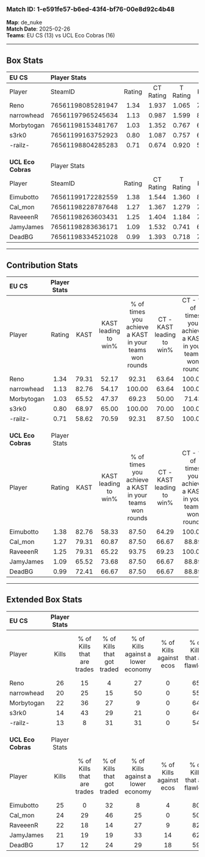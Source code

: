 ### Match ID: 1-e591fe57-b6ed-43f4-bf76-00e8d92c4b48  
**Map**: de_nuke  
**Match Date**: 2025-02-26  
**Teams**: EU CS (13) vs UCL Eco Cobras (16)  

---  

## Box Stats  

| **EU CS**          | Player Stats      |        |           |          |       |       |       |         |        |      |     |
| :- | :- | :-: | :-: | :-: | :-: | :-: | :-: | :-: | :-: | :-: | :-: |
| Player             | SteamID           | Rating | CT Rating | T Rating | KAST  |  ADR  | Kills | Assists | Deaths | K/D  | HS% |
| Reno               | 76561198085281947 |  1.34  |   1.937   |  1.065   | 79.31 | 99.2  |  26   |    8    |   23   | 1.13 | 65  |
| narrowhead         | 76561197965245634 |  1.13  |   0.987   |  1.599   | 82.76 | 78.5  |  20   |    6    |   22   | 0.91 | 25  |
| Morbytogan         | 76561198153481767 |  1.03  |   1.352   |  0.767   | 65.52 | 61.3  |  22   |    2    |   20   | 1.10 | 40  |
| s3rk0              | 76561199163752923 |  0.80  |   1.087   |  0.757   | 68.97 | 52.1  |  14   |    5    |   20   | 0.70 |  7  |
| -railz-            | 76561198804285283 |  0.71  |   0.674   |  0.920   | 58.62 | 76.2  |  13   |    8    |   24   | 0.54 | 76  |
|                    |                   |        |           |          |       |       |       |         |        |      |     |
|                    |                   |        |           |          |       |       |       |         |        |      |     |
|                    |                   |        |           |          |       |       |       |         |        |      |     |
| **UCL Eco Cobras** | Player Stats      |        |           |          |       |       |       |         |        |      |     |
| Player             | SteamID           | Rating | CT Rating | T Rating | KAST  |  ADR  | Kills | Assists | Deaths | K/D  | HS% |
| Eimubotto          | 76561199172282559 |  1.38  |   1.544   |  1.360   | 82.76 | 100.8 |  25   |   10    |   21   | 1.19 | 48  |
| Cal_mon            | 76561198228787648 |  1.27  |   1.367   |  1.279   | 79.31 | 78.3  |  24   |    3    |   19   | 1.26 | 37  |
| RaveeenR           | 76561198263603431 |  1.25  |   1.404   |  1.184   | 79.31 | 71.6  |  22   |   11    |   17   | 1.29 | 40  |
| JamyJames          | 76561198283636171 |  1.09  |   1.532   |  0.741   | 65.52 | 84.0  |  21   |    7    |   20   | 1.05 | 47  |
| DeadBG             | 76561198334521028 |  0.99  |   1.393   |  0.718   | 72.41 | 63.0  |  17   |    7    |   18   | 0.94 | 17  |
---  

## Contribution Stats  

| **EU CS**          | Player Stats |       |                      |                                                        |                           |                                                             |                          |                                                            |
| :- | :-: | :-: | :-: | :-: | :-: | :-: | :-: | :-: |
| Player             |    Rating    | KAST  | KAST leading to win% | % of times you achieve a KAST in your teams won rounds | CT - KAST leading to win% | CT - % of times you achieve a KAST in your teams won rounds | T - KAST leading to win% | T - % of times you achieve a KAST in your teams won rounds |
| Reno               |     1.34     | 79.31 |        52.17         |                         92.31                          |           63.64           |                           100.00                            |          41.67           |                           83.33                            |
| narrowhead         |     1.13     | 82.76 |        54.17         |                         100.00                         |           63.64           |                           100.00                            |          46.15           |                           100.00                           |
| Morbytogan         |     1.03     | 65.52 |        47.37         |                         69.23                          |           50.00           |                            71.43                            |          44.44           |                           66.67                            |
| s3rk0              |     0.80     | 68.97 |        65.00         |                         100.00                         |           70.00           |                           100.00                            |          60.00           |                           100.00                           |
| -railz-            |     0.71     | 58.62 |        70.59         |                         92.31                          |           87.50           |                           100.00                            |          55.56           |                           83.33                            |
|                    |              |       |                      |                                                        |                           |                                                             |                          |                                                            |
|                    |              |       |                      |                                                        |                           |                                                             |                          |                                                            |
|                    |              |       |                      |                                                        |                           |                                                             |                          |                                                            |
| **UCL Eco Cobras** | Player Stats |       |                      |                                                        |                           |                                                             |                          |                                                            |
| Player             |    Rating    | KAST  | KAST leading to win% | % of times you achieve a KAST in your teams won rounds | CT - KAST leading to win% | CT - % of times you achieve a KAST in your teams won rounds | T - KAST leading to win% | T - % of times you achieve a KAST in your teams won rounds |
| Eimubotto          |     1.38     | 82.76 |        58.33         |                         87.50                          |           64.29           |                           100.00                            |          50.00           |                           71.43                            |
| Cal_mon            |     1.27     | 79.31 |        60.87         |                         87.50                          |           66.67           |                            88.89                            |          54.55           |                           85.71                            |
| RaveeenR           |     1.25     | 79.31 |        65.22         |                         93.75                          |           69.23           |                           100.00                            |          60.00           |                           85.71                            |
| JamyJames          |     1.09     | 65.52 |        73.68         |                         87.50                          |           66.67           |                            88.89                            |          85.71           |                           85.71                            |
| DeadBG             |     0.99     | 72.41 |        66.67         |                         87.50                          |           66.67           |                            88.89                            |          66.67           |                           85.71                            |
---  

## Extended Box Stats  

| **EU CS**          | Player Stats |                            |                            |                                    |                         |                              |                                 |        |                             |                                     |                          |                               |                            |
| :- | :-: | :-: | :-: | :-: | :-: | :-: | :-: | :-: | :-: | :-: | :-: | :-: | :-: |
| Player             |    Kills     | % of Kills that are trades | % of Kills that got traded | % of Kills against a lower economy | % of Kills against ecos | % of Kills that are flawless | % of Kills that are close duels | Deaths | % of Deaths that get traded | % of Deaths against a lower economy | % of Deaths against ecos | % of Deaths that are flawless | % of Deaths that are close |
| Reno               |      26      |             15             |             4              |                 27                 |            0            |              65              |                0                |   23   |             35              |                 17                  |            0             |              61               |             4              |
| narrowhead         |      20      |             25             |             15             |                 50                 |            0            |              55              |                5                |   22   |             45              |                 18                  |            0             |              73               |             0              |
| Morbytogan         |      22      |             36             |             27             |                 9                  |            0            |              64              |               14                |   20   |              5              |                 25                  |            0             |              90               |             0              |
| s3rk0              |      14      |             43             |             29             |                 21                 |            0            |              64              |                0                |   20   |             30              |                 15                  |            0             |              70               |             10             |
| -railz-            |      13      |             8              |             31             |                 31                 |            0            |              54              |                8                |   24   |             21              |                 25                  |            0             |              50               |             13             |
|                    |              |                            |                            |                                    |                         |                              |                                 |        |                             |                                     |                          |                               |                            |
|                    |              |                            |                            |                                    |                         |                              |                                 |        |                             |                                     |                          |                               |                            |
|                    |              |                            |                            |                                    |                         |                              |                                 |        |                             |                                     |                          |                               |                            |
| **UCL Eco Cobras** | Player Stats |                            |                            |                                    |                         |                              |                                 |        |                             |                                     |                          |                               |                            |
| Player             |    Kills     | % of Kills that are trades | % of Kills that got traded | % of Kills against a lower economy | % of Kills against ecos | % of Kills that are flawless | % of Kills that are close duels | Deaths | % of Deaths that get traded | % of Deaths against a lower economy | % of Deaths against ecos | % of Deaths that are flawless | % of Deaths that are close |
| Eimubotto          |      25      |             0              |             32             |                 8                  |            4            |              80              |                0                |   21   |             19              |                 10                  |            0             |              57               |             10             |
| Cal_mon            |      24      |             29             |             46             |                 25                 |            0            |              50              |                8                |   19   |             16              |                 16                  |            0             |              58               |             5              |
| RaveeenR           |      22      |             18             |             14             |                 27                 |            9            |              82              |                5                |   17   |             12              |                 18                  |            0             |              59               |             6              |
| JamyJames          |      21      |             19             |             19             |                 33                 |           14            |              62              |               10                |   20   |             20              |                 15                  |            0             |              75               |             5              |
| DeadBG             |      17      |             12             |             24             |                 29                 |           18            |              59              |                6                |   18   |             28              |                 22                  |            0             |              67               |             0              |
